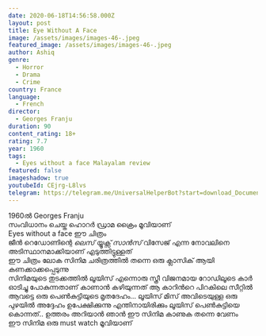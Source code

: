 ```yaml
---
date: 2020-06-18T14:56:58.000Z
layout: post
title: Eye Without A Face
image: /assets/images/images-46-.jpeg
featured_image: /assets/images/images-46-.jpeg
author: Ashiq
genre:
  - Horror
  - Drama
  - Crime
country: France
language:
  - French
director:
  - Georges Franju
duration: 90
content_rating: 18+
rating: 7.7
year: 1960
tags:
  - Eyes without a face Malayalam review
featured: false
imageshadow: true
youtubeId: CEjrg-L8lvs
telegram: https://telegram.me/UniversalHelperBot?start=download_Document_489
---
```

1960ൽ Georges Franju\
സംവിധാനം ചെയ്ത ഹൊറർ ഡ്രാമ ക്രൈം മൂവിയാണ്\
Eyes without a face ഈ ചിത്രം\
ജീൻ റെഡോണിന്റെ *ലെസ് യ്യൂക്സ് സാൻസ്* വിസേജ് എന്ന നോവലിനെ അടിസ്ഥാനമാക്കിയാണ് എടുത്തിട്ടുള്ളത്\
ഈ ചിത്രം ലോക സിനിമ ചരിത്രത്തിൽ തന്നെ ഒരു ക്ലാസിക് ആയി കണക്കാക്കപ്പെടുന്നു\
സിനിമയുടെ തുടക്കത്തിൽ ലൂയിസ് എന്നൊരു സ്ത്രീ വിജനമായ റോഡിലൂടെ കാർ ഓടിച്ചു പോകുന്നതാണ് കാണാൻ കഴിയുന്നത് ആ കാറിൻറെ പിറകിലെ സീറ്റിൽ ആവട്ടെ ഒരു പെൺകുട്ടിയുടെ മൃതദേഹം... ലൂയിസ് മിസ് അവിടെയുള്ള ഒരു പുഴയിൽ അദ്ദേഹം ഉപേക്ഷിക്കുന്നു എന്തിനായിരിക്കും ലൂയിസ് പെൺകുട്ടിയെ കൊന്നത്.. ഉത്തരം അറിയാൻ ഞാൻ ഈ സിനിമ കാണുക തന്നെ വേണം\
ഈ സിനിമ ഒരു must watch മൂവിയാണ്